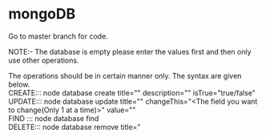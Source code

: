 # mongoDB



Go to master branch for code.		


NOTE:- The database is empty please enter the values first and then only use other operations.		


The operations should be in certain manner only. The syntax are given below.  
CREATE:::   node database create title="<the title you want>" description="<The desc. you want>" isTrue="true/false"  
UPDATE:::   node database update title="<The title in which you want changes>" changeThis="<The field you want to change(Only 1 at a time)>" value="<changes>"  
FIND  :::   node database find  
DELETE:::   node database remove title="<title of the desired data>"
